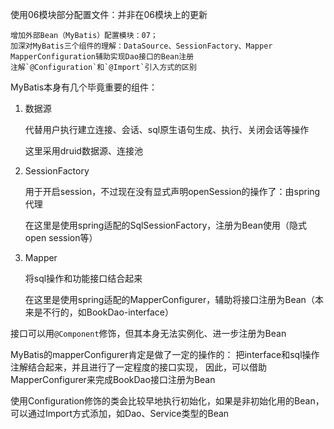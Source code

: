 使用06模块部分配置文件：并非在06模块上的更新

```Basic
增加外部Bean（MyBatis）配置模块：07；
加深对MyBatis三个组件的理解：DataSource、SessionFactory、Mapper
MapperConfiguration辅助实现Dao接口的Bean注册
注解`@Configuration`和`@Import`引入方式的区别
```

MyBatis本身有几个毕竟重要的组件：

1. 数据源

   代替用户执行建立连接、会话、sql原生语句生成、执行、关闭会话等操作

   这里采用druid数据源、连接池

2. SessionFactory

   用于开启session，不过现在没有显式声明openSession的操作了：由spring代理

   在这里是使用spring适配的SqlSessionFactory，注册为Bean使用（隐式open session等）
3. Mapper

   将sql操作和功能接口结合起来

   在这里是使用spring适配的MapperConfigurer，辅助将接口注册为Bean（本来是不行的，如BookDao-interface）

接口可以用`@Component`修饰，但其本身无法实例化、进一步注册为Bean

MyBatis的mapperConfigurer肯定是做了一定的操作的：
把interface和sql操作注解结合起来，并且进行了一定程度的接口实现，
因此，可以借助MapperConfigurer来完成BookDao接口注册为Bean

使用Configuration修饰的类会比较早地执行初始化，如果是非初始化用的Bean，可以通过Import方式添加，如Dao、Service类型的Bean
